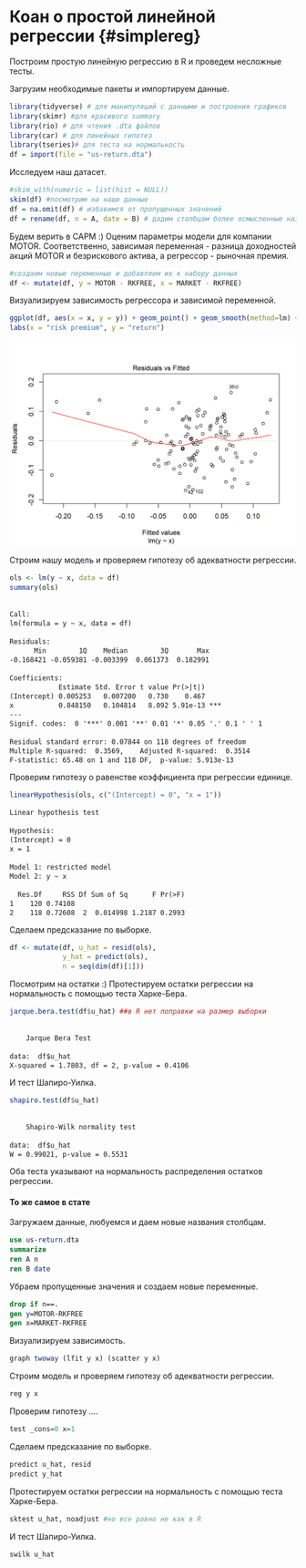 # Коан о простой линейной регрессии {#simplereg}




Построим простую линейную регрессию в R и проведем несложные тесты. 

Загрузим необходимые пакеты и импортируем данные.

```r
library(tidyverse) # для манипуляций с данными и построения графиков
library(skimr) #для красивого summary
library(rio) # для чтения .dta файлов
library(car) # для линейных гипотез
library(tseries)# для теста на нормальность
df = import(file = "us-return.dta")
```

Исследуем наш датасет.


```r
#skim_with(numeric = list(hist = NULL))
skim(df) #посмотрим на наши данные 
df = na.omit(df) # избавимся от пропущенных значений
df = rename(df, n = A, date = B) # дадим столбцам более осмысленные названия :)
```

Будем верить в CAPM :) Оценим параметры модели для компании MOTOR. Соответственно, зависимая переменная - разница доходностей акций MOTOR и безрискового актива, а регрессор - рыночная премия.

```r
#создаем новые переменные и добавляем их к набору данных
df <- mutate(df, y = MOTOR - RKFREE, x = MARKET - RKFREE) 
```

Визуализируем зависимость регрессора и зависимой переменной.

```r
ggplot(df, aes(x = x, y = y)) + geom_point() + geom_smooth(method=lm) +
labs(x = "risk premium", y = "return")
```

<img src="02-simplereg_files/figure-html/plot-1.png" width="672" />

Строим нашу модель и проверяем гипотезу об адекватности регрессии.

```r
ols <- lm(y ~ x, data = df) 
summary(ols)
```

```

Call:
lm(formula = y ~ x, data = df)

Residuals:
      Min        1Q    Median        3Q       Max 
-0.168421 -0.059381 -0.003399  0.061373  0.182991 

Coefficients:
            Estimate Std. Error t value Pr(>|t|)    
(Intercept) 0.005253   0.007200   0.730    0.467    
x           0.848150   0.104814   8.092 5.91e-13 ***
---
Signif. codes:  0 '***' 0.001 '**' 0.01 '*' 0.05 '.' 0.1 ' ' 1

Residual standard error: 0.07844 on 118 degrees of freedom
Multiple R-squared:  0.3569,	Adjusted R-squared:  0.3514 
F-statistic: 65.48 on 1 and 118 DF,  p-value: 5.913e-13
```

Проверим гипотезу о равенстве коэффициента при регрессии единице. 

```r
linearHypothesis(ols, c("(Intercept) = 0", "x = 1"))
```

```
Linear hypothesis test

Hypothesis:
(Intercept) = 0
x = 1

Model 1: restricted model
Model 2: y ~ x

  Res.Df     RSS Df Sum of Sq      F Pr(>F)
1    120 0.74108                           
2    118 0.72608  2  0.014998 1.2187 0.2993
```

Сделаем предсказание по выборке.

```r
df <- mutate(df, u_hat = resid(ols), 
             y_hat = predict(ols), 
             n = seq(dim(df)[1]))
```

Посмотрим на остатки :) Протестируем остатки регрессии на нормальность с помощью теста Харке-Бера.

```r
jarque.bera.test(df$u_hat) ##в R нет поправки на размер выборки
```

```

	Jarque Bera Test

data:  df$u_hat
X-squared = 1.7803, df = 2, p-value = 0.4106
```

И тест Шапиро-Уилка.

```r
shapiro.test(df$u_hat)
```

```

	Shapiro-Wilk normality test

data:  df$u_hat
W = 0.99021, p-value = 0.5531
```

Оба теста указывают на нормальность распределения остатков регрессии.


#### То же самое в стате

Загружаем данные, любуемся и даем новые названия столбцам.

```stata
use us-return.dta
summarize
ren A n
ren B date
```

Убраем пропущенные значения и создаем новые переменные.

```stata
drop if n==.
gen y=MOTOR-RKFREE
gen x=MARKET-RKFREE
```

Визуализируем зависимость.

```r
graph twoway (lfit y x) (scatter y x)
```

Строим модель и проверяем гипотезу об адекватности регрессии.

```r
reg y x
```

Проверим гипотезу ....

```r
test _cons=0 x=1
```

Сделаем предсказание по выборке.

```r
predict u_hat, resid
predict y_hat
```

Протестируем остатки регрессии на нормальность с помощью теста Харке-Бера.

```r
sktest u_hat, noadjust #но все равно не как в R
```

И тест Шапиро-Уилка.

```r
swilk u_hat
```
